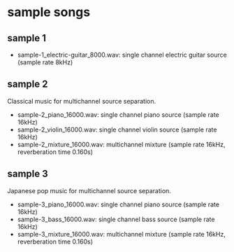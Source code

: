 # sample songs
## sample 1
- sample-1_electric-guitar_8000.wav: single channel electric guitar source (sample rate 8kHz)

## sample 2
Classical music for multichannel source separation.
- sample-2_piano_16000.wav: single channel piano source (sample rate 16kHz)
- sample-2_violin_16000.wav: single channel violin source (sample rate 16kHz)
- sample-2_mixture_16000.wav: multichannel mixture (sample rate 16kHz, reverberation time 0.160s)

## sample 3
Japanese pop music for multichannel source separation.
- sample-3_piano_16000.wav: single channel piano source (sample rate 16kHz)
- sample-3_bass_16000.wav: single channel bass source (sample rate 16kHz)
- sample-3_mixture_16000.wav: multichannel mixture (sample rate 16kHz, reverberation time 0.160s)